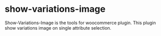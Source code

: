 # show-variations-image
Show-Variations-Image is the tools for woocommerce plugin. This plugin show variations image on single attribute selection.

